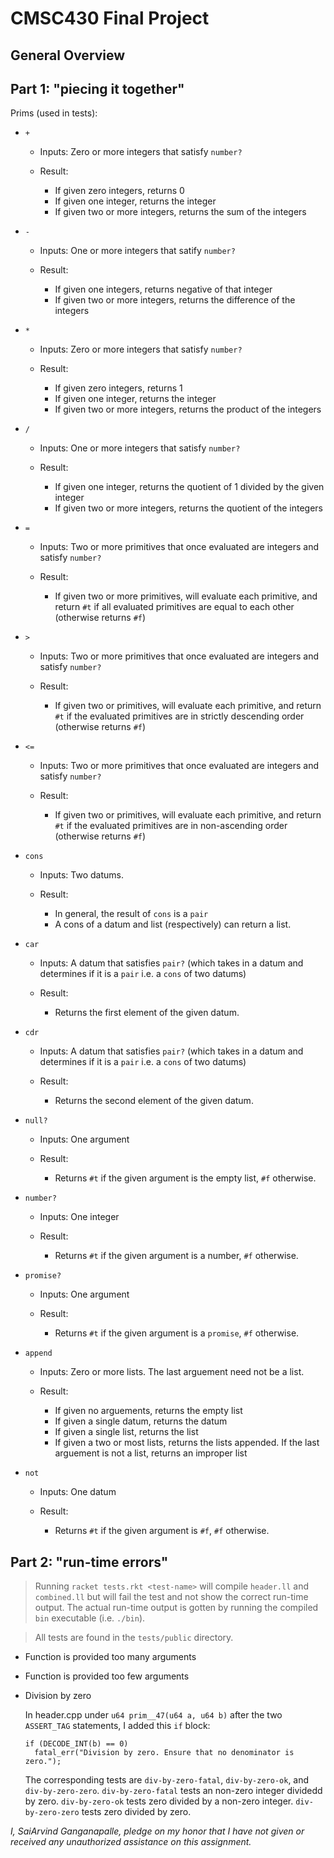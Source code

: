 # CMSC430 Final Project

## General Overview

## Part 1: "piecing it together"

Prims (used in tests):
 - `+`
   - Inputs: Zero or more integers that satisfy `number?`
   
   - Result: 
     - If given zero integers, returns 0
     - If given one integer, returns the integer
     - If given two or more integers, returns the sum of the integers

 - `-`
     - Inputs: One or more integers that satify `number?`
     
     - Result:
       - If given one integers, returns negative of that integer
       - If given two or more integers, returns the difference of the integers
       
 - `*`
   - Inputs: Zero or more integers that satisfy `number?`
   
   - Result:
     - If given zero integers, returns 1
     - If given one integer, returns the integer
     - If given two or more integers, returns the product of the integers
     
 - `/`
   - Inputs: One or more integers that satisfy `number?`
   
   - Result:
     - If given one integer, returns the quotient of 1 divided by the given integer
     - If given two or more integers, returns the quotient of the integers
     
 - `=`
   - Inputs: Two or more primitives that once evaluated are integers and satisfy `number?`
     
   - Result:
     - If given two or more primitives, will evaluate each primitive, and return `#t` if all evaluated primitives are equal to each other (otherwise returns `#f`)
     
 - `>`
   - Inputs: Two or more primitives that once evaluated are integers and satisfy `number?`
   
   - Result:
     - If given two or primitives, will evaluate each primitive, and return `#t` if the evaluated primitives are in strictly descending order (otherwise returns `#f`)
     
 - `<=`
   - Inputs: Two or more primitives that once evaluated are integers and satisfy `number?`
   
   - Result:
     - If given two or primitives, will evaluate each primitive, and return `#t` if the evaluated primitives are in non-ascending order (otherwise returns `#f`)
     
 - `cons`
   - Inputs: Two datums.
   
   - Result:
     - In general, the result of `cons` is a `pair`
     - A cons of a datum and list (respectively) can return a list.
     
 - `car`
   - Inputs: A datum that satisfies `pair?` (which takes in a datum and determines if it is a `pair` i.e. a `cons` of two datums)
   
   - Result:
     - Returns the first element of the given datum.
     
 - `cdr`
   - Inputs: A datum that satisfies `pair?` (which takes in a datum and determines if it is a `pair` i.e. a `cons` of two datums)
   
   - Result:
     - Returns the second element of the given datum.
     
 - `null?`
   - Inputs: One argument
   
   - Result:
     - Returns `#t` if the given argument is the empty list, `#f` otherwise.
     
 - `number?`
   - Inputs: One integer
   
   - Result:
     - Returns `#t` if the given argument is a number, `#f` otherwise.
     
 - `promise?`
   - Inputs: One argument
   
   - Result:
     - Returns `#t` if the given argument is a `promise`, `#f` otherwise.
     
 - `append`
   - Inputs: Zero or more lists. The last arguement need not be a list.
   
   - Result:
     - If given no arguements, returns the empty list
     - If given a single datum, returns the datum
     - If given a single list, returns the list
     - If given a two or most lists, returns the lists appended. If the last arguement is not a list, returns an improper list
     
 - `not`
   - Inputs: One datum
   
   - Result:
     - Returns `#t` if the given argument is `#f`, `#f` otherwise.

## Part 2: "run-time errors"

> Running `racket tests.rkt <test-name>` will compile `header.ll` and `combined.ll` but will fail the test and not show the correct run-time output. The actual run-time output is gotten by running the compiled `bin` executable (i.e. `./bin`).

> All tests are found in the `tests/public` directory.

 - Function is provided too many arguments
 
 - Function is provided too few arguments
 
 - Division by zero
 
   In header.cpp under `u64 prim__47(u64 a, u64 b)` after the two `ASSERT_TAG` statements, I added this `if` block:
   ```
   if (DECODE_INT(b) == 0)
     fatal_err("Division by zero. Ensure that no denominator is zero.");
   ```
   The corresponding tests are `div-by-zero-fatal`, `div-by-zero-ok`, and `div-by-zero-zero`. `div-by-zero-fatal` tests an non-zero integer dividedd by zero. `div-by-zero-ok` tests zero divided by a non-zero integer. `div-by-zero-zero` tests zero divided by zero.
 

_I, SaiArvind Ganganapalle, pledge on my honor that I have not given or received any unauthorized assistance on this assignment._
